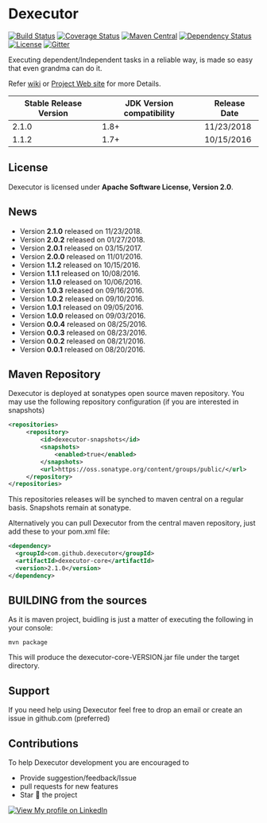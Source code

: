 # Dexecutor
[![Build Status](https://travis-ci.org/dexecutor/dexecutor-core.svg?branch=master)](https://travis-ci.org/dexecutor/dexecutor-core)
[![Coverage Status](https://coveralls.io/repos/github/dexecutor/dexecutor-core/badge.svg?branch=master)](https://coveralls.io/github/dexecutor/dexecutor-core?branch=master)
[![Maven Central](https://maven-badges.herokuapp.com/maven-central/com.github.dexecutor/dexecutor-core/badge.svg)](https://maven-badges.herokuapp.com/maven-central/com.github.dexecutor/dexecutor-core)
[![Dependency Status](https://www.versioneye.com/user/projects/57cafb94939fc6004abe4b21/badge.svg?style=flat-square)](https://www.versioneye.com/user/projects/57cafb94939fc6004abe4b21)
[![License](https://img.shields.io/badge/License-Apache%202.0-blue.svg)](https://opensource.org/licenses/Apache-2.0)
[![Gitter](https://badges.gitter.im/dexecutor/dependent-tasks-executor.svg)](https://gitter.im/dexecutor?utm_source=badge&utm_medium=badge&utm_campaign=pr-badge)


Executing dependent/Independent tasks in a reliable way, is made so easy that even grandma can do it.

Refer [wiki](https://github.com/dexecutor/dexecutor-core/wiki) or [Project Web site](https://dexecutor.github.io/) for more Details.


| Stable Release Version | JDK Version compatibility | Release Date |
| ------------- | ------------- | ------------|
| 2.1.0  | 1.8+ | 11/23/2018 |
| 1.1.2 | 1.7+ | 10/15/2016 |

## License

Dexecutor is licensed under **Apache Software License, Version 2.0**.

## News

* Version **2.1.0** released on 11/23/2018.
* Version **2.0.2** released on 01/27/2018.
* Version **2.0.1** released on 03/15/2017.
* Version **2.0.0** released on 11/01/2016.
* Version **1.1.2** released on 10/15/2016.
* Version **1.1.1** released on 10/08/2016.
* Version **1.1.0** released on 10/06/2016.
* Version **1.0.3** released on 09/16/2016.
* Version **1.0.2** released on 09/10/2016.
* Version **1.0.1** released on 09/05/2016.
* Version **1.0.0** released on 09/03/2016.
* Version **0.0.4** released on 08/25/2016.
* Version **0.0.3** released on 08/23/2016.
* Version **0.0.2** released on 08/21/2016.
* Version **0.0.1** released on 08/20/2016.


## Maven Repository

Dexecutor is deployed at sonatypes open source maven repository. You may use the following repository configuration (if you are interested in snapshots)

```xml
<repositories>
     <repository>
         <id>dexecutor-snapshots</id>
         <snapshots>
             <enabled>true</enabled>
         </snapshots>
         <url>https://oss.sonatype.org/content/groups/public/</url>
     </repository>
</repositories>
```
This repositories releases will be synched to maven central on a regular basis. Snapshots remain at sonatype.

Alternatively you can  pull Dexecutor from the central maven repository, just add these to your pom.xml file:
```xml
<dependency>
  <groupId>com.github.dexecutor</groupId>
  <artifactId>dexecutor-core</artifactId>
  <version>2.1.0</version>
</dependency>
```

## BUILDING from the sources

As it is maven project, buidling is just a matter of executing the following in your console:

	mvn package

This will produce the dexecutor-core-VERSION.jar file under the target directory.

## Support
If you need help using Dexecutor feel free to drop an email or create an issue in github.com (preferred)

## Contributions
To help Dexecutor development you are encouraged to  
* Provide suggestion/feedback/Issue
* pull requests for new features
* Star :star2: the project


[![View My profile on LinkedIn](https://static.licdn.com/scds/common/u/img/webpromo/btn_viewmy_160x33.png)](https://in.linkedin.com/pub/nadeem-mohammad/17/411/21)
	
	
